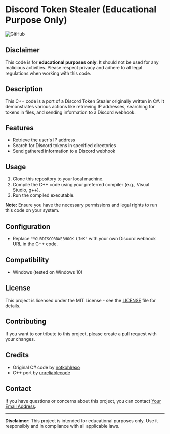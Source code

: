 # Discord Token Stealer (Educational Purpose Only)

![GitHub](https://img.shields.io/github/license/unreliablecode/unreliable-dc-stealer)

## Disclaimer

This code is for **educational purposes only**. It should not be used for any malicious activities. Please respect privacy and adhere to all legal regulations when working with this code.

## Description

This C++ code is a port of a Discord Token Stealer originally written in C#. It demonstrates various actions like retrieving IP addresses, searching for tokens in files, and sending information to a Discord webhook.

## Features

- Retrieve the user's IP address
- Search for Discord tokens in specified directories
- Send gathered information to a Discord webhook

## Usage

1. Clone this repository to your local machine.
2. Compile the C++ code using your preferred compiler (e.g., Visual Studio, g++).
3. Run the compiled executable.

**Note:** Ensure you have the necessary permissions and legal rights to run this code on your system.

## Configuration

- Replace `"YOURDISCORDWEBHOOK LINK"` with your own Discord webhook URL in the C++ code.

## Compatibility

- Windows (tested on Windows 10)

## License

This project is licensed under the MIT License - see the [LICENSE](LICENSE) file for details.

## Contributing

If you want to contribute to this project, please create a pull request with your changes.

## Credits

- Original C# code by [notkohlrexo](https://github.com/notkohlrexo)
- C++ port by [unreliablecode](https://github.com/unreliablecode)

## Contact

If you have questions or concerns about this project, you can contact [Your Email Address](mailto:admin@unreliablecode.net).

---

**Disclaimer:** This project is intended for educational purposes only. Use it responsibly and in compliance with all applicable laws.
